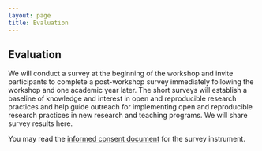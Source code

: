 ```yaml
---
layout: page
title: Evaluation
---
```


## Evaluation

We will conduct a survey at the beginning of the workshop and invite participants to complete a post-workshop survey immediately following the workshop and one academic year later.
The short surveys will establish a baseline of knowledge and interest in open and reproducible research practices and help guide outreach for implementing open and reproducible research practices in new research and teaching programs.
We will share survey results here.

You may read the [informed consent document](assets/IRB_Consent.pdf) for the survey instrument.
